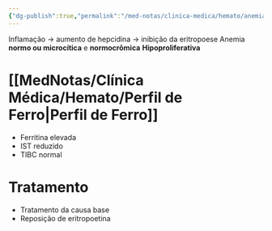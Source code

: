 ```yaml
---
{"dg-publish":true,"permalink":"/med-notas/clinica-medica/hemato/anemia-da-doenca-cronica/","tags":["review"]}
---
```


Inflamação -> aumento de hepcidina -> inibição da eritropoese
Anemia **normo ou microcítica** e **normocrômica**
**Hipoproliferativa**

# [[MedNotas/Clínica Médica/Hemato/Perfil de Ferro\|Perfil de Ferro]]
- Ferritina elevada
- IST reduzido
- TIBC normal

# Tratamento
- Tratamento da causa base
- Reposição de eritropoetina